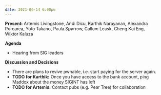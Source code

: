 ```yaml
---
date: 2021-06-14 6:00pm
---
```


**Present:** Artemis Livingstone, Andi Dicu, Karthik Narayanan, Alexandra Purcarea, Yuto Takano, Paula Sparrow, Callum Leask, Cheng Kai Eng, Wiktor Kaluza

**Agenda**

- Hearing from SIG leaders

**Discussion and Decisions**

- There are plans to revive pwnable, i.e. start paying for the server again.
- **TODO for Karthik:** Once you have access to the bank account, ping Maddox about the money SIGINT has left
- **TODO for Artemis:** Contact pubs (e.g. Pear Tree) for collaboration
